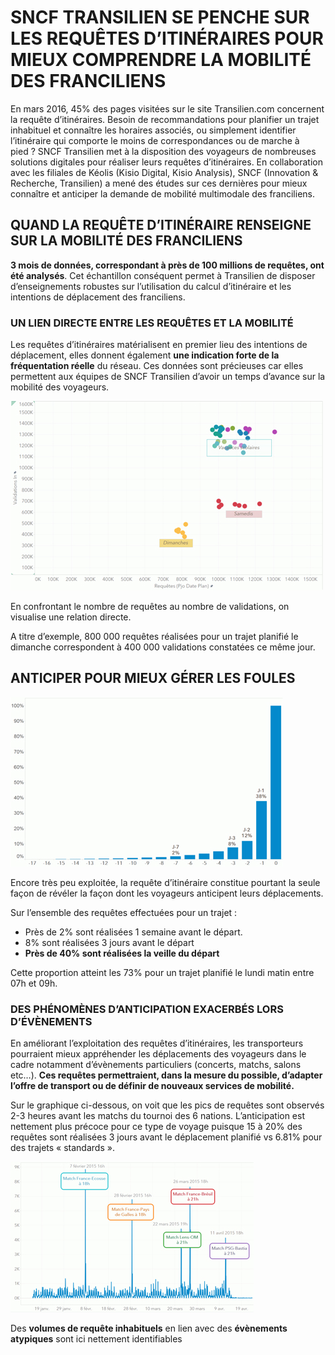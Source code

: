 # SNCF TRANSILIEN SE PENCHE SUR LES REQUÊTES D’ITINÉRAIRES POUR MIEUX COMPRENDRE LA MOBILITÉ DES FRANCILIENS

En mars 2016, 45% des pages visitées sur le site Transilien.com concernent la requête d’itinéraires. 
Besoin de recommandations pour planifier un trajet inhabituel et connaître les horaires associés, ou simplement identifier l’itinéraire qui comporte le moins de correspondances ou de marche à pied ? 
SNCF Transilien met à la disposition des voyageurs de nombreuses solutions digitales pour réaliser leurs requêtes d’itinéraires. En collaboration avec les filiales de Kéolis (Kisio Digital, Kisio Analysis), SNCF (Innovation & Recherche, Transilien) a mené des études sur ces dernières pour mieux connaître et anticiper la demande de mobilité multimodale des franciliens.


## QUAND LA REQUÊTE D’ITINÉRAIRE RENSEIGNE SUR LA MOBILITÉ DES FRANCILIENS

**3 mois de données, correspondant à près de 100 millions de requêtes, ont été analysés**. Cet échantillon conséquent permet à Transilien de disposer d’enseignements robustes sur l’utilisation du calcul d’itinéraire et les intentions de déplacement des franciliens.

### UN LIEN DIRECTE ENTRE LES REQUÊTES ET LA MOBILITÉ

Les requêtes d’itinéraires matérialisent en premier lieu des intentions de déplacement, elles donnent également **une indication forte de la fréquentation réelle** du réseau. Ces données sont précieuses car elles permettent aux équipes de SNCF Transilien d’avoir un temps d’avance sur la mobilité des voyageurs.

![](img1.jpg)

En confrontant le nombre de requêtes au nombre de validations, on visualise une relation directe. 

A titre d’exemple,  800 000 requêtes réalisées pour un  trajet planifié le dimanche correspondent à 400 000 validations constatées ce même jour.  

## ANTICIPER POUR MIEUX GÉRER LES FOULES

![](img2.jpg)

Encore très peu exploitée, la requête d’itinéraire constitue pourtant la seule façon de révéler la façon dont les voyageurs anticipent leurs déplacements.  

Sur l’ensemble des requêtes effectuées pour un trajet :
- Près de 2% sont réalisées 1 semaine avant le départ.
- 8% sont réalisées 3 jours avant le départ
- **Près de 40% sont réalisées la veille du départ**

Cette proportion atteint les 73% pour un trajet planifié le lundi matin entre 07h et 09h.

### DES PHÉNOMÈNES D’ANTICIPATION EXACERBÉS LORS D’ÉVÈNEMENTS

En améliorant l’exploitation des requêtes d’itinéraires, les transporteurs  pourraient mieux appréhender les déplacements des voyageurs dans le cadre notamment d’évènements particuliers (concerts, matchs, salons etc…). **Ces requêtes  permettraient, dans la mesure du possible, d’adapter l’offre de transport ou de définir de nouveaux services de mobilité.**

Sur le graphique ci-dessous, on voit que les pics de requêtes sont observés 2-3 heures avant les matchs du tournoi des 6 nations. L’anticipation est nettement plus précoce pour ce type de voyage puisque 15 à 20% des requêtes sont réalisées 3 jours avant le déplacement planifié vs 6.81% pour des trajets « standards ».

![](img3.jpg)

Des **volumes de requête inhabituels** en lien avec des **évènements atypiques** sont ici nettement identifiables



